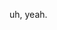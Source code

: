 uh, yeah.

<!---
r34ch/r34ch is a ✨ special ✨ repository because its `README.md` (this file) appears on your GitHub profile.
You can click the Preview link to take a look at your changes.
--->
